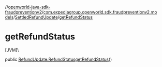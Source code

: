 //[openworld-java-sdk-fraudpreventionv2](../../../index.md)/[com.expediagroup.openworld.sdk.fraudpreventionv2.models](../index.md)/[SettledRefundUpdate](index.md)/[getRefundStatus](get-refund-status.md)

# getRefundStatus

[JVM]\

public [RefundUpdate.RefundStatus](../-refund-update/-refund-status/index.md)[getRefundStatus](get-refund-status.md)()

